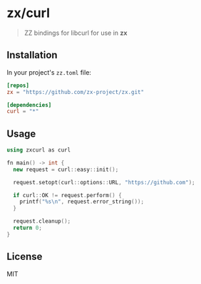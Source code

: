zx/curl
=======

> ZZ bindings for libcurl for use in **zx**

## Installation

In your project's `zz.toml` file:

```toml
[repos]
zx = "https://github.com/zx-project/zx.git"

[dependencies]
curl = "*"
```

## Usage

```c++
using zxcurl as curl

fn main() -> int {
  new request = curl::easy::init();

  request.setopt(curl::options::URL, "https://github.com");

  if curl::OK != request.perform() {
    printf("%s\n", request.error_string());
  }

  request.cleanup();
  return 0;
}
```

## License

MIT
